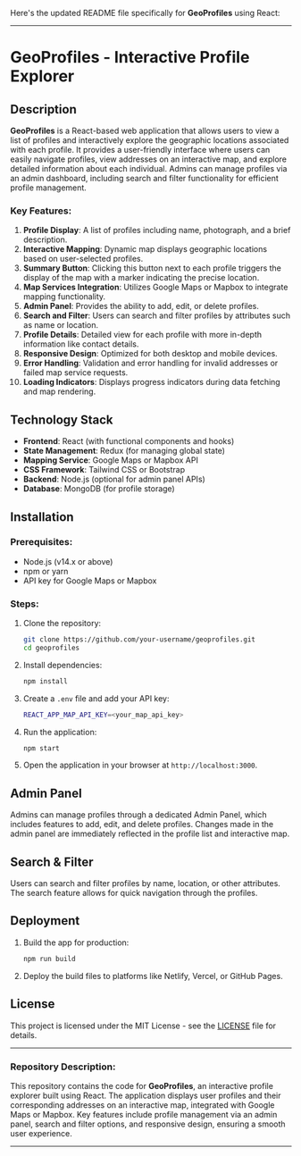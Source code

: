 Here's the updated README file specifically for **GeoProfiles** using React:

---

# GeoProfiles - Interactive Profile Explorer

## Description
**GeoProfiles** is a React-based web application that allows users to view a list of profiles and interactively explore the geographic locations associated with each profile. It provides a user-friendly interface where users can easily navigate profiles, view addresses on an interactive map, and explore detailed information about each individual. Admins can manage profiles via an admin dashboard, including search and filter functionality for efficient profile management.

### Key Features:
1. **Profile Display**: A list of profiles including name, photograph, and a brief description.
2. **Interactive Mapping**: Dynamic map displays geographic locations based on user-selected profiles.
3. **Summary Button**: Clicking this button next to each profile triggers the display of the map with a marker indicating the precise location.
4. **Map Services Integration**: Utilizes Google Maps or Mapbox to integrate mapping functionality.
5. **Admin Panel**: Provides the ability to add, edit, or delete profiles.
6. **Search and Filter**: Users can search and filter profiles by attributes such as name or location.
7. **Profile Details**: Detailed view for each profile with more in-depth information like contact details.
8. **Responsive Design**: Optimized for both desktop and mobile devices.
9. **Error Handling**: Validation and error handling for invalid addresses or failed map service requests.
10. **Loading Indicators**: Displays progress indicators during data fetching and map rendering.

## Technology Stack
- **Frontend**: React (with functional components and hooks)
- **State Management**: Redux (for managing global state)
- **Mapping Service**: Google Maps or Mapbox API
- **CSS Framework**: Tailwind CSS or Bootstrap
- **Backend**: Node.js (optional for admin panel APIs)
- **Database**: MongoDB (for profile storage)

## Installation

### Prerequisites:
- Node.js (v14.x or above)
- npm or yarn
- API key for Google Maps or Mapbox

### Steps:
1. Clone the repository:
   ```bash
   git clone https://github.com/your-username/geoprofiles.git
   cd geoprofiles
   ```

2. Install dependencies:
   ```bash
   npm install
   ```

3. Create a `.env` file and add your API key:
   ```bash
   REACT_APP_MAP_API_KEY=<your_map_api_key>
   ```

4. Run the application:
   ```bash
   npm start
   ```

5. Open the application in your browser at `http://localhost:3000`.

## Admin Panel

Admins can manage profiles through a dedicated Admin Panel, which includes features to add, edit, and delete profiles. Changes made in the admin panel are immediately reflected in the profile list and interactive map.

## Search & Filter

Users can search and filter profiles by name, location, or other attributes. The search feature allows for quick navigation through the profiles.

## Deployment

1. Build the app for production:
   ```bash
   npm run build
   ```

2. Deploy the build files to platforms like Netlify, Vercel, or GitHub Pages.

## License
This project is licensed under the MIT License - see the [LICENSE](LICENSE) file for details.

---

### Repository Description:
This repository contains the code for **GeoProfiles**, an interactive profile explorer built using React. The application displays user profiles and their corresponding addresses on an interactive map, integrated with Google Maps or Mapbox. Key features include profile management via an admin panel, search and filter options, and responsive design, ensuring a smooth user experience.

---
